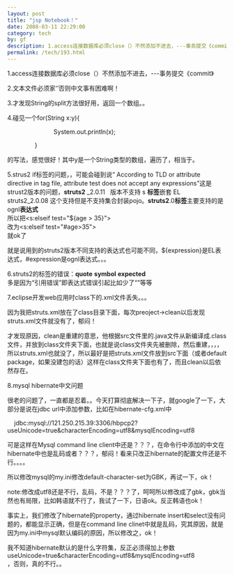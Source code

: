 ```yaml
---
layout: post
title: "jsp Notebook！"
date: 2008-03-11 22:29:00
category: tech
by: gf
description: 1.access连接数据库必须close（）不然添加不进去，---事务提交《commit》2.文本文件必须家‘’否则中文事有困难啊！3.才发现String的split方法很好用，返回一个数组。。4.碰见一个
permalink: /tech/193.html
---
```

1.access连接数据库必须close（）不然添加不进去，---事务提交《commit》

2.文本文件必须家‘’否则中文事有困难啊！

3.才发现String的split方法很好用，返回一个数组。。

4.碰见一个for(String x:y)\{

                           System.out.println(x);

                \}

的写法，感觉很好！其中y是一个String类型的数组，遍历了，相当于。

5.strus2 if标签的问题，，可能会碰到说“ According to TLD or attribute directive in tag file, attribute test does not accept any expressions”这是strust2版本的问题，**struts2** \_2.0.11   版本不支持 s **标签**嵌套 EL  
struts2\_2.0.08 这个支持但是不支持集合封装pojo。**struts2**.0**标签**主要支持的是ognl**表达式**  
所以把<s:elseif test="$\{age > 35\}">  
改为<s:elseif test="\#age>35">  
就ok了

就是说用到的struts2版本不同支持的表达式也可能不同，$\{expression\}是EL表达式，\#expression是ognl表达式。。。

6.struts2的标签的错误：**quote** **symbol** **expected**  
多是因为“引用错误”即表达式错误引起比如少了“”等等

7.eclipse开发web应用时class下的.xml文件丢失。。。

因为我把struts.xml放在了class目录下面，每次preoject->clean以后发现struts.xml文件就没有了，郁闷！

才发现原因，clean是重建的意思，他根据src文件里的.java文件从新编译成.class文件，并放到class文件夹下面，也就是说class文件夹先被删除，然后重建，，，，所以struts.xml也就没了，所以最好是把struts.xml文件放到src下面（或者default package，如果没建包的话）这样在class文件夹下面也有了，而且clean以后依然存在。

8.mysql hibernate中文问题

很老的问题了，一直都是忍着。。今天打算彻底解决一下子，就google了一下，大部分是说在jdbc url中添加参数，比如在hibernate-cfg.xml中

<property name="hibernate.connection.url">  
    jdbc:mysql://121.250.215.39:3306/hbpcp2?useUnicode=true&characterEncoding=utf8&mysqlEncoding=utf8     
   </property>

可是这样在Mysql command line client中还是？？？，在命令行中添加的中文在hibernate中也是乱码或者？？？，郁闷！看来只改正hibernate的配置文件还是不行。。。。

所以修改mysql的my.ini修改default-character-set为GBK，再试一下，ok！

note:修改成utf8还是不行，乱码，不是？？？了，呵呵所以修改成了gbk，gbk当然也有局限，比如韩语就不行了，我试了一下，日语ok。反正韩语也ok！

事实上，我们修改了hibernate的property，通过hibernate insert和select没有问题的，都能显示正确，但是在command line clinet中就是乱码，究其原因，就是因为my.ini中mysql默认编码的原因，所以修改之，ok！

我不知道hibernate默认的是什么字符集，反正必须得加上参数useUnicode=true&characterEncoding=utf8&mysqlEncoding=utf8     
，否则，真的不行。。
